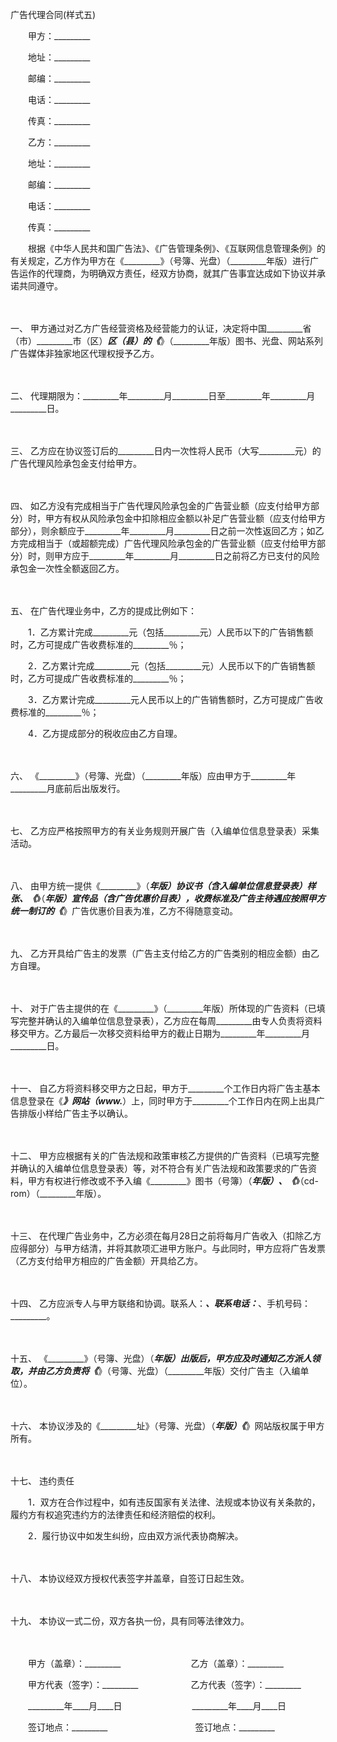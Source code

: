 



广告代理合同(样式五)



 

　　甲方：_________

　　地址：_________

　　邮编：_________

　　电话：_________

　　传真：_________　　

　　乙方：_________

　　地址：_________

　　邮编：_________

　　电话：_________

　　传真：_________　　

　　根据《中华人民共和国广告法》、《广告管理条例》、《互联网信息管理条例》的有关规定，乙方作为甲方在《_________》（号簿、光盘）（_________年版）进行广告运作的代理商，为明确双方责任，经双方协商，就其广告事宜达成如下协议并承诺共同遵守。

　　

一、
甲方通过对乙方广告经营资格及经营能力的认证，决定将中国_________省（市）_________市（区）_________区（县）的《_________》（_________年版）图书、光盘、网站系列广告媒体非独家地区代理权授予乙方。

　　

二、
代理期限为：_________年_________月_________日至_________年_________月_________日。

　　

三、
乙方应在协议签订后的_________日内一次性将人民币（大写_________元）的广告代理风险承包金支付给甲方。

　　

四、
如乙方没有完成相当于广告代理风险承包金的广告营业额（应支付给甲方部分）时，甲方有权从风险承包金中扣除相应金额以补足广告营业额（应支付给甲方部分），则余额应于_________年_________月_________日之前一次性返回乙方；如乙方完成相当于（或超额完成）广告代理风险承包金的广告营业额（应支付给甲方部分）时，则甲方应于_________年_________月_________日之前将乙方已支付的风险承包金一次性全额返回乙方。

　　

五、
在广告代理业务中，乙方的提成比例如下：

　　1．乙方累计完成_________元（包括_________元）人民币以下的广告销售额时，乙方可提成广告收费标准的_________％；

　　2．乙方累计完成_________元（包括_________元）人民币以下的广告销售额时，乙方可提成广告收费标准的_________％；

　　3．乙方累计完成_________元人民币以上的广告销售额时，乙方可提成广告收费标准的_________％；

　　4．乙方提成部分的税收应由乙方自理。

　　

六、
《_________》（号簿、光盘）（_________年版）应由甲方于_________年_________月底前后出版发行。

　　

七、
乙方应严格按照甲方的有关业务规则开展广告（入编单位信息登录表）采集活动。

　　

八、
由甲方统一提供《_________》（_________年版）协议书（含入编单位信息登录表）样张、《_________》（_________年版）宣传品（含广告优惠价目表），收费标准及广告主待遇应按照甲方统一制订的《_________》广告优惠价目表为准，乙方不得随意变动。

　　

九、
乙方开具给广告主的发票（广告主支付给乙方的广告类别的相应金额）由乙方自理。

　　

十、
对于广告主提供的在《_________》（_________年版）所体现的广告资料（已填写完整并确认的入编单位信息登录表），乙方应在每周_________由专人负责将资料移交甲方。乙方最后一次移交资料给甲方的截止日期为_________年_________月_________日。

　　

十一、
自乙方将资料移交甲方之日起，甲方于_________个工作日内将广告主基本信息登录在《_________》网站（www._________）上，同时甲方于_________个工作日内在网上出具广告排版小样给广告主予以确认。

　　

十二、
甲方应根据有关的广告法规和政策审核乙方提供的广告资料（已填写完整并确认的入编单位信息登录表）等，对不符合有关广告法规和政策要求的广告资料，甲方有权进行修改或不予入编《_________》图书（号簿）（_________年版）、《_________》（cd-rom）（_________年版）。

　　

十三、
在代理广告业务中，乙方必须在每月28日之前将每月广告收入（扣除乙方应得部分）与甲方结清，并将其款项汇进甲方账户。与此同时，甲方应将广告发票（乙方支付给甲方相应的广告金额）开具给乙方。

　　

十四、
乙方应派专人与甲方联络和协调。联系人：_________、联系电话：_________、手机号码：_________。

　　

十五、
《_________》（号簿、光盘）（_________年版）出版后，甲方应及时通知乙方派人领取，并由乙方负责将《_________》（号簿、光盘）（_________年版）交付广告主（入编单位）。

　　

十六、
本协议涉及的《_________址》（号簿、光盘）（_________年版）《_________》网站版权属于甲方所有。

　　

十七、
违约责任

　　1．双方在合作过程中，如有违反国家有关法律、法规或本协议有关条款的，履约方有权追究违约方的法律责任和经济赔偿的权利。

　　2．履行协议中如发生纠纷，应由双方派代表协商解决。

　　

十八、
本协议经双方授权代表签字并盖章，自签订日起生效。

　　

十九、
本协议一式二份，双方各执一份，具有同等法律效力。

　　

　　甲方（盖章）：_________　　　　　　　　乙方（盖章）：_________　　

　　甲方代表（签字）：_________　　　　　　乙方代表（签字）：_________　　

　　_________年____月____日　　　　　　　　_________年____月____日　　

　　签订地点：_________　　　　　　　　　　签订地点：_________